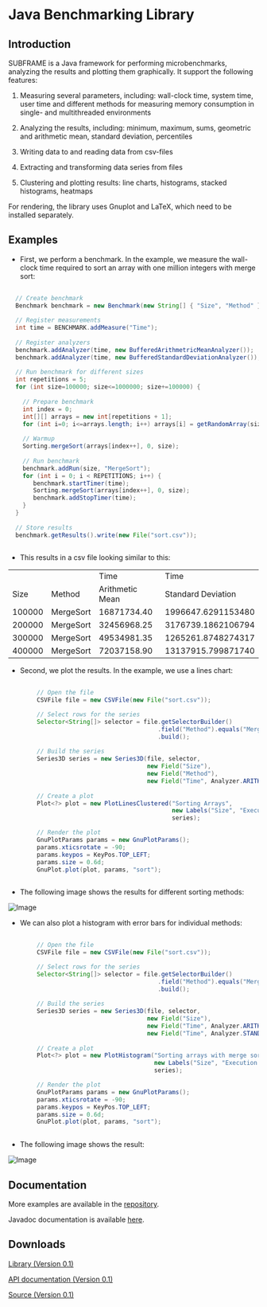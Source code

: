 Java Benchmarking Library
====

Introduction
------
SUBFRAME is a Java framework for performing microbenchmarks, analyzing the results and plotting them graphically. 
It support the following features: 

1. Measuring several parameters, including: wall-clock time, system time, user time and different methods for measuring memory consumption in
single- and multithreaded environments

2. Analyzing the results, including: minimum, maximum, sums, geometric and arithmetic mean, standard deviation, percentiles

3. Writing data to and reading data from csv-files

4. Extracting and transforming data series from files

5. Clustering and plotting results: line charts, histograms, stacked histograms, heatmaps

For rendering, the library uses Gnuplot and LaTeX, which need to be installed separately.

Examples
------

* First, we perform a benchmark. In the example, we measure the wall-clock time required to
sort an array with one million integers with merge sort: 

```Java
  
  // Create benchmark
  Benchmark benchmark = new Benchmark(new String[] { "Size", "Method" });
  
  // Register measurements
  int time = BENCHMARK.addMeasure("Time");
  
  // Register analyzers
  benchmark.addAnalyzer(time, new BufferedArithmetricMeanAnalyzer());
  benchmark.addAnalyzer(time, new BufferedStandardDeviationAnalyzer());
  
  // Run benchmark for different sizes
  int repetitions = 5;
  for (int size=100000; size<=1000000; size+=100000) {
  
    // Prepare benchmark
    int index = 0;
    int[][] arrays = new int[repetitions + 1];
    for (int i=0; i<=arrays.length; i++) arrays[i] = getRandomArray(size);
    
    // Warmup
    Sorting.mergeSort(arrays[index++], 0, size);
    
    // Run benchmark
    benchmark.addRun(size, "MergeSort");
    for (int i = 0; i < REPETITIONS; i++) {
       benchmark.startTimer(time);
       Sorting.mergeSort(arrays[index++], 0, size);
       benchmark.addStopTimer(time);
    }
  }
  
  // Store results
  benchmark.getResults().write(new File("sort.csv"));
  
```

* This results in a csv file looking similar to this: 

<table>
<tr><td>		</td><td>			</td><td>Time			</td><td>Time				</td></tr>
<tr><td>Size	</td><td>Method		</td><td>Arithmetic Mean</td><td>Standard Deviation	</td></tr>
<tr><td>100000	</td><td>MergeSort	</td><td>16871734.40	</td><td>1996647.6291153480	</td></tr>
<tr><td>200000	</td><td>MergeSort	</td><td>32456968.25	</td><td>3176739.1862106794	</td></tr>
<tr><td>300000	</td><td>MergeSort	</td><td>49534981.35	</td><td>1265261.8748274317	</td></tr>
<tr><td>400000	</td><td>MergeSort	</td><td>72037158.90	</td><td>13137915.799871740 </td></tr>
</table>

* Second, we plot the results. In the example, we use a lines chart:

```Java
  
        // Open the file
        CSVFile file = new CSVFile(new File("sort.csv"));

        // Select rows for the series  
        Selector<String[]> selector = file.getSelectorBuilder()
                                          .field("Method").equals("MergeSort")
                                          .build();
        
        // Build the series
        Series3D series = new Series3D(file, selector, 
                                       new Field("Size"),
                                       new Field("Method"),
                                       new Field("Time", Analyzer.ARITHMETIC_MEAN));
                           
        // Create a plot            
        Plot<?> plot = new PlotLinesClustered("Sorting Arrays", 
                                              new Labels("Size", "Execution time [ns]"),
                                              series);

        // Render the plot
        GnuPlotParams params = new GnuPlotParams();
        params.xticsrotate = -90;
        params.keypos = KeyPos.TOP_LEFT;
        params.size = 0.6d;
        GnuPlot.plot(plot, params, "sort");
  
```

* The following image shows the results for different sorting methods:

![Image](https://raw.github.com/prasser/subframe/master/doc/sorting1.png)

* We can also plot a histogram with error bars for individual methods:

```Java
  
        // Open the file
        CSVFile file = new CSVFile(new File("sort.csv"));

        // Select rows for the series  
        Selector<String[]> selector = file.getSelectorBuilder()
                                          .field("Method").equals("MergeSort")
                                          .build();
        
        // Build the series
        Series3D series = new Series3D(file, selector, 
                                       new Field("Size"),
                                       new Field("Time", Analyzer.ARITHMETIC_MEAN),
                                       new Field("Time", Analyzer.STANDARD_DEVIATION));
                           
        // Create a plot            
        Plot<?> plot = new PlotHistogram("Sorting arrays with merge sort", 
                                         new Labels("Size", "Execution time [ns]"),
                                         series);

        // Render the plot
        GnuPlotParams params = new GnuPlotParams();
        params.xticsrotate = -90;
        params.keypos = KeyPos.TOP_LEFT;
        params.size = 0.6d;
        GnuPlot.plot(plot, params, "sort");
  
```

* The following image shows the result:

![Image](https://raw.github.com/prasser/subframe/master/doc/sorting2.png)

Documentation
------
More examples are available in the [repository](https://github.com/prasser/subframe/tree/master/src/example).

Javadoc documentation is available [here](https://rawgithub.com/prasser/subframe/master/doc/index.html).

Downloads
------
[Library (Version 0.1)](https://raw.github.com/prasser/subframe/master/jars/subframe-0.1-lib.jar)

[API documentation (Version 0.1)](https://raw.github.com/prasser/subframe/master/jars/subframe-0.1-doc.jar)

[Source (Version 0.1)](https://raw.github.com/prasser/subframe/master/jars/subframe-0.1-src.jar)